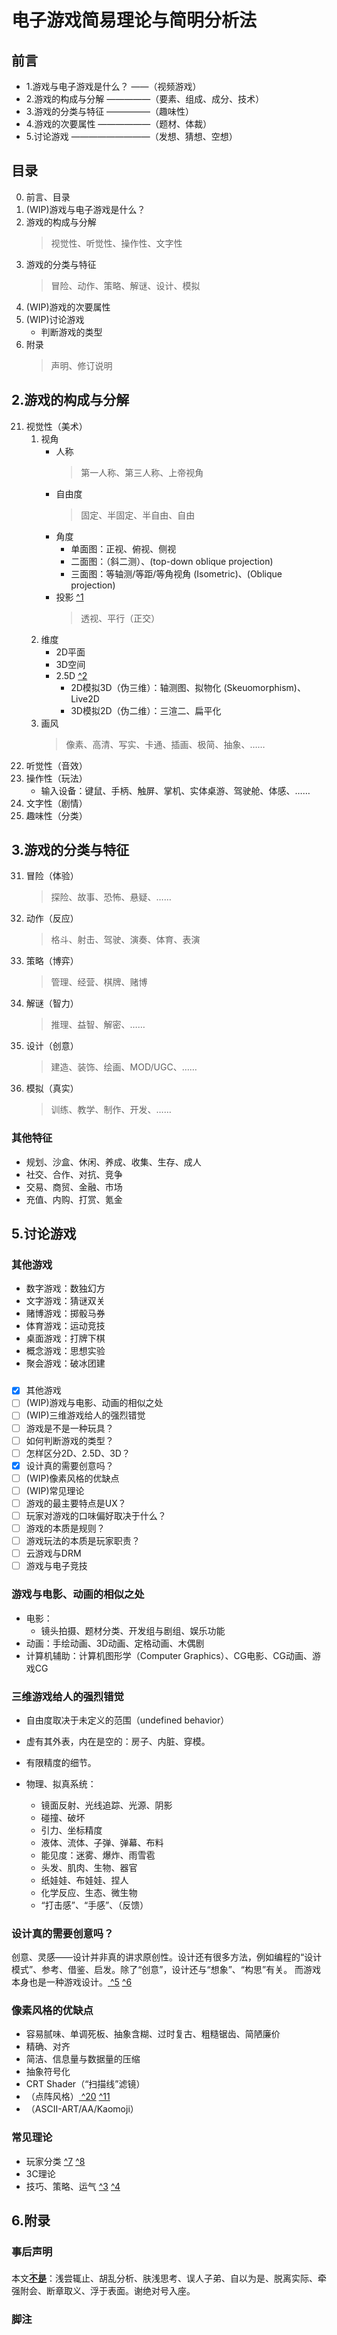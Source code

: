 
# 电子游戏简易理论与简明分析法

## 前言
- 1.游戏与电子游戏是什么？ ——（视频游戏）
- 2.游戏的构成与分解   —————（要素、组成、成分、技术）
- 3.游戏的分类与特征   —————（趣味性）
- 4.游戏的次要属性   ——————（题材、体裁）
- 5.讨论游戏     —————————（发想、猜想、空想）


## 目录
0. 前言、目录
1. (WIP)游戏与电子游戏是什么？ 
2. 游戏的构成与分解
    >视觉性、听觉性、操作性、文字性
3. 游戏的分类与特征
    >冒险、动作、策略、解谜、设计、模拟
4. (WIP)游戏的次要属性
5. (WIP)讨论游戏
    - 判断游戏的类型
6. 附录
    >声明、修订说明


## 2.游戏的构成与分解
21. 视觉性（美术）
    1. 视角
        - 人称
            >第一人称、第三人称、上帝视角
        - 自由度
            >固定、半固定、半自由、自由
        - 角度
            - 单面图：正视、俯视、侧视
            - 二面图：（斜二测）、(top-down oblique projection)
            - 三面图：等轴测/等距/等角视角 (Isometric)、(Oblique projection)
        - 投影 [ ^1]
            >透视、平行（正交）
    2. 维度
        - 2D平面
        - 3D空间
        - 2.5D [ ^2]
            - 2D模拟3D（伪三维）：轴测图、拟物化 (Skeuomorphism)、Live2D
            - 3D模拟2D（伪二维）：三渲二、扁平化
    3. 画风
        >像素、高清、写实、卡通、插画、极简、抽象、……
22. 听觉性（音效）
23. 操作性（玩法）
    - 输入设备：键鼠、手柄、触屏、掌机、实体桌游、驾驶舱、体感、……
24. 文字性（剧情）
25. 趣味性（分类）

[ ^1]:https://zh.wikipedia.org/zh-cn/三维投影
[ ^2]:https://zh.wikipedia.org/zh-cn/偽三維
[ ^9]:https://zh.wikipedia.org/zh-cn/Template:Video_game_graphics


## 3.游戏的分类与特征
31. 冒险（体验）
    >探险、故事、恐怖、悬疑、……
32. 动作（反应）
    >格斗、射击、驾驶、演奏、体育、表演
33. 策略（博弈）
    >管理、经营、棋牌、赌博
34. 解谜（智力）
    >推理、益智、解密、……
35. 设计（创意）
    >建造、装饰、绘画、MOD/UGC、……
36. 模拟（真实）
    >训练、教学、制作、开发、……

### 其他特征
- 规划、沙盒、休闲、养成、收集、生存、成人
- 社交、合作、对抗、竞争
- 交易、商贸、金融、市场
- 充值、内购、打赏、氪金


## 5.讨论游戏
### 其他游戏
- 数字游戏：数独幻方
- 文字游戏：猜谜双关
- 赌博游戏：掷骰马券
- 体育游戏：运动竞技
- 桌面游戏：打牌下棋 
- 概念游戏：思想实验
- 聚会游戏：破冰团建

[暴力游戏]:电锯惊魂

### 
- [x] 其他游戏
- [ ] (WIP)游戏与电影、动画的相似之处
- [ ] (WIP)三维游戏给人的强烈错觉
- [ ] 游戏是不是一种玩具？
- [ ] 如何判断游戏的类型？
- [ ] 怎样区分2D、2.5D、3D？
- [x] 设计真的需要创意吗？
- [ ] (WIP)像素风格的优缺点
- [ ] (WIP)常见理论
- [ ] 游戏的最主要特点是UX？
- [ ] 玩家对游戏的口味偏好取决于什么？
- [ ] 游戏的本质是规则？
- [ ] 游戏玩法的本质是玩家职责？
- [ ] 云游戏与DRM
- [ ] 游戏与电子竞技

[游戏与交易平台、二手、盗版、作弊、黑灰产]:\

### 游戏与电影、动画的相似之处
- 电影：
    - 镜头拍摄、题材分类、开发组与剧组、娱乐功能
- 动画：手绘动画、3D动画、定格动画、木偶剧
- 计算机辅助：计算机图形学（Computer Graphics）、CG电影、CG动画、游戏CG

[ ^10]:https://zh.wikipedia.org/zh-cn/Template:Art_and_video_games

### 三维游戏给人的强烈错觉
- 自由度取决于未定义的范围（undefined behavior）
- 虚有其外表，内在是空的：房子、内脏、穿模。
- 有限精度的细节。
- 物理、拟真系统：
    - 镜面反射、光线追踪、光源、阴影
    - 碰撞、破坏
    - 引力、坐标精度
    - 液体、流体、子弹、弹幕、布料
    - 能见度：迷雾、爆炸、雨雪雹
    - 头发、肌肉、生物、器官
    - 纸娃娃、布娃娃、捏人
    - 化学反应、生态、微生物
    - “打击感”、“手感”、（反馈）

    [ ^18]://zh.wikipedia.org/zh-cn/战争迷雾
    [ ^12]:\
    [ ^17]:\
    [ ^16]:\
    [ ^19]:\

### 设计真的需要创意吗？
创意、灵感——设计并非真的讲求原创性。设计还有很多方法，例如编程的“设计模式”、参考、借鉴、启发。除了“创意”，设计还与“想象”、“构思”有关。
而游戏本身也是一种游戏设计。[ ^5] [ ^6]

[smbc1]:https://www.smbc-comics.com/comic/theft
[smbc2]:https://www.smbc-comics.com/comic/creative
[ ^5]://zh.wikipedia.org/zh-cn/电子游戏设计
[ ^13]:\
[ ^6]://zh.wikipedia.org/zh-cn/游戏设计
[ ^14]:\
[ ^15]:\

### 像素风格的优缺点
- 容易腻味、单调死板、抽象含糊、过时复古、粗糙锯齿、简陋廉价
- 精确、对齐
- 简洁、信息量与数据量的压缩
- 抽象符号化
- CRT Shader（“扫描线”滤镜）
- （点阵风格）[ ^20] [ ^11]
- （ASCII-ART/AA/Kaomoji）

[VA-11 HALL-A]:\
[Undertale]:\
[Stardew Valley]:\
[The Binding of Isaac: Rebirth]:\
[Terraria]:\
[Minecraft]:\
[NEEDY GIRL OVERDOSE]:\
[Kairosoft]:\
[Dungeon and Fighter]:\
[PICO-8]:\

[ ^11]:https://en.wikipedia.org/wiki/Pixel_art
[ ^20]://zh.wikipedia.org/zh-cn/點陣式顯示器

### 常见理论
- 玩家分类 [ ^7] [ ^8]
- 3C理论
- 技巧、策略、运气 [ ^3] [ ^4]

[Bartle's Taxonomy]:\
[gamer motivation model]:\
[ ^7]:https://en.wikipedia.org/wiki/Bartle_taxonomy_of_player_types
[ ^8]:https://zh.wikipedia.org/zh-cn/玩家

[ ^3]:https://zh.wikipedia.org/zh-cn/游戏#技巧、策略及運氣
[ ^4]:/www.gcores.com/articles/140147


## 6.附录
### 事后声明
本文<ruby>**[不是](#事后声明)**<rp>(</rp><rt>。。</rt><rp>)</rp></ruby>：浅尝辄止、胡乱分析、肤浅思考、误人子弟、自以为是、脱离实际、牵强附会、断章取义、浮于表面。谢绝对号入座。

### 脚注

[ ^21]:\
